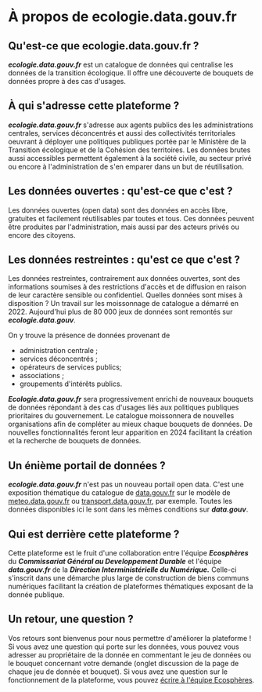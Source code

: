 # À propos de ecologie.data.gouv.fr


## Qu'est-ce que ecologie.data.gouv.fr ?

**_ecologie.data.gouv.fr_** est un catalogue de données qui centralise les données de la transition écologique. 
Il offre une découverte de bouquets de données propre à des cas d'usages.


## À qui s'adresse cette plateforme ?

**_ecologie.data.gouv.fr_** s'adresse aux agents publics des les administrations centrales, services déconcentrés et aussi des collectivités territoriales oeuvrant à déployer une politiques publiques portée par le Ministère de la Transition écologique et de la Cohésion des territoires. 
Les données brutes aussi accessibles permettent également à la société civile, au secteur privé ou encore à l'administration de s'en emparer dans un but de réutilisation.


## Les données ouvertes : qu'est-ce que c'est ?

Les données ouvertes (open data) sont des données en accès libre, gratuites et facilement réutilisables par toutes et tous. Ces données peuvent être produites par l'administration, mais aussi par des acteurs privés ou encore des citoyens.


## Les données restreintes : qu'est ce que c'est ?

Les données restreintes, contrairement aux données ouvertes, sont des informations soumises à des restrictions d'accès et de diffusion en raison de leur caractère sensible ou confidentiel.
Quelles données sont mises à disposition ?
Un travail sur les moissonnage de catalogue a démarré en 2022. Aujourd'hui plus de 80 000 jeux de données sont remontés sur **_ecologie.data.gouv_**.

On y trouve la présence de données provenant de
- administration centrale ;
- services déconcentrés ; 
- opérateurs de services publics; 
- associations ; 
- groupements d'intérêts publics.




**_Ecologie.data.gouv.fr_** sera progressivement enrichi de nouveaux bouquets de données répondant à des cas d'usages liés aux politiques publiques prioritaires du gouvernement. 
Le catalogue moissonnera de nouvelles organisations afin de compléter au mieux chaque bouquets de données. De nouvelles fonctionnalités feront leur apparition en 2024 facilitant la création et la recherche de bouquets de données.


## Un énième portail de données ?

**_ecologie.data.gouv.fr_** n'est pas un nouveau portail open data. C'est une exposition thématique du catalogue de [data.gouv.fr](data.gouv.fr) sur le modèle de [meteo.data.gouv.fr](meteo.data.gouv.fr) ou  [transport.data.gouv.fr](transport.data.gouv.fr), par exemple. Toutes les données disponibles ici le sont dans les mêmes conditions sur **_data.gouv_**.


## Qui est derrière cette plateforme ?

Cette plateforme est le fruit d'une collaboration entre l'équipe **_Ecosphères_** du **_Commissariat Général au Developpement Durable_** et l'équipe **_data.gouv.fr_** de la **_Direction Interministérielle du Numérique._**
Celle-ci s'inscrit dans une démarche plus large de construction de biens communs numériques facilitant la création de plateformes thématiques exposant de la donnée publique.


## Un retour, une question ?

Vos retours sont bienvenus pour nous permettre d'améliorer la plateforme !
Si vous avez une question qui porte sur les données, vous pouvez vous adresser au propriétaire de la donnée en commentant le jeu de données ou le bouquet concernant votre demande (onglet discussion de la page de chaque jeu de donnée et bouquet).
Si vous avez une question sur le fonctionnement de la plateforme, vous pouvez [écrire à l'équipe Ecosphères](mailto:ecospheres@developpement-durable.gouv.fr).
